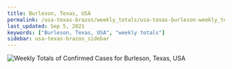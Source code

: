 ```yaml
---
title: Burleson, Texas, USA
permalink: /usa-texas-brazos/weekly_totals/usa-texas-burleson-weekly_totals.html
last_updated: Sep 5, 2021
keywords: ["Burleson, Texas, USA", "weekly totals"]
sidebar: usa-texas-brazos_sidebar
---
```


![Weekly Totals of Confirmed Cases for Burleson, Texas, USA](/covid_tracker/images/graphs/usa-texas-burleson-weekly_totals_graph.png)
